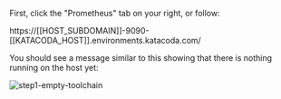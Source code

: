 First, click the "Prometheus" tab on your right, or follow:

https://[[HOST_SUBDOMAIN]]-9090-[[KATACODA_HOST]].environments.katacoda.com/

You should see a message similar to this showing that there is nothing running on the host yet:

![step1-empty-toolchain](/manuelpais/courses/treating-your-pipeline-as-a-product/01-from-zero-to-delivery/assets/step1-empty-toolchain.png)
